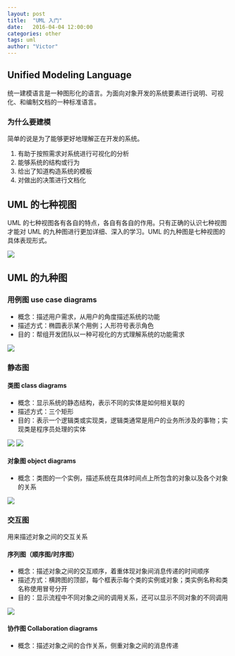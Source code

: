 ```yaml
---
layout: post
title:  "UML 入门"
date:   2016-04-04 12:00:00
categories: other
tags: uml
author: "Victor"
---
```


## Unified Modeling Language
统一建模语言是一种图形化的语言。为面向对象开发的系统要素进行说明、可视化、和编制文档的一种标准语言。

### 为什么要建模
简单的说是为了能够更好地理解正在开发的系统。

1. 有助于按照需求对系统进行可视化的分析
2. 能够系统的结构或行为
3. 给出了知道构造系统的模板
4. 对做出的决策进行文档化

## UML 的七种视图
UML 的七种视图各有各自的特点，各自有各自的作用。只有正确的认识七种视图才能对 UML 的九种图进行更加详细、深入的学习。UML 的九种图是七种视图的具体表现形式。

![](https://raw.githubusercontent.com/wjp2013/wjp2013.github.io/master/assets/images/pictures/2016-04-05-uml-introduction/01.png)

## UML 的九种图

### 用例图 use case diagrams
* 概念：描述用户需求，从用户的角度描述系统的功能
* 描述方式：椭圆表示某个用例；人形符号表示角色
* 目的：帮组开发团队以一种可视化的方式理解系统的功能需求

![](https://raw.githubusercontent.com/wjp2013/wjp2013.github.io/master/assets/images/pictures/2016-04-05-uml-introduction/001.png)

### 静态图
#### 类图 class diagrams
* 概念：显示系统的静态结构，表示不同的实体是如何相关联的
* 描述方式：三个矩形
* 目的：表示一个逻辑类或实现类，逻辑类通常是用户的业务所涉及的事物；实现类是程序员处理的实体

![](https://raw.githubusercontent.com/wjp2013/wjp2013.github.io/master/assets/images/pictures/2016-04-05-uml-introduction/002.png)
![](https://raw.githubusercontent.com/wjp2013/wjp2013.github.io/master/assets/images/pictures/2016-04-05-uml-introduction/003.png)

#### 对象图 object diagrams
* 概念：类图的一个实例，描述系统在具体时间点上所包含的对象以及各个对象的关系

![](https://raw.githubusercontent.com/wjp2013/wjp2013.github.io/master/assets/images/pictures/2016-04-05-uml-introduction/004.png)

### 交互图
用来描述对象之间的交互关系

#### 序列图（顺序图/时序图）
* 概念：描述对象之间的交互顺序，着重体现对象间消息传递的时间顺序
* 描述方式：横跨图的顶部，每个框表示每个类的实例或对象；类实例名称和类名称使用冒号分开
* 目的：显示流程中不同对象之间的调用关系，还可以显示不同对象的不同调用

![](https://raw.githubusercontent.com/wjp2013/wjp2013.github.io/master/assets/images/pictures/2016-04-05-uml-introduction/005.png)

#### 协作图 Collaboration diagrams
* 概念：描述对象之间的合作关系，侧重对象之间的消息传递
